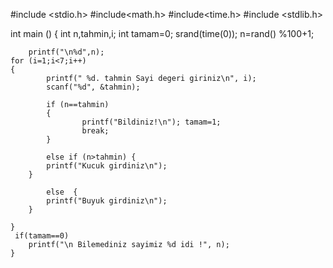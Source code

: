 
#include <stdio.h>
#include<math.h>
#include<time.h>
#include <stdlib.h>


int main ()
{
	int n,tahmin,i;
	int tamam=0;
	srand(time(0));
	n=rand() %100+1;

		printf("\n%d",n);
	for (i=1;i<7;i++)
	{
			printf(" %d. tahmin Sayi degeri giriniz\n", i);
			scanf("%d", &tahmin);

			if (n==tahmin)
			{
					printf("Bildiniz!\n"); tamam=1;
					break;
			}

			else if (n>tahmin) {
			printf("Kucuk girdiniz\n");
		}

			else  {
			printf("Buyuk girdiniz\n");
		}

	}
	 if(tamam==0)
		printf("\n Bilemediniz sayimiz %d idi !", n);
	}
  
